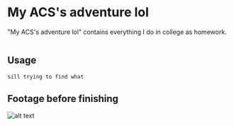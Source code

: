 # My ACS's adventure lol

"My ACS's adventure lol" contains everything I do in college as homework.

```bash

```

## Usage

```bash
sill trying to find what
```
## Footage before finishing

![alt text](https://github.com/Lucky8boy/My-ACS-adventure-lol/blob/main/image.jpg?raw=true)
